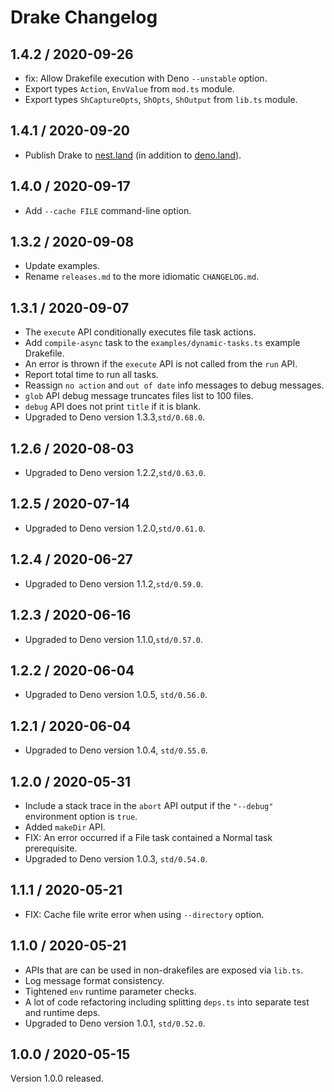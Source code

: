 # Drake Changelog

## 1.4.2 / 2020-09-26
- fix: Allow Drakefile execution with Deno `--unstable` option.
- Export  types `Action`, `EnvValue` from `mod.ts` module.
- Export  types `ShCaptureOpts`, `ShOpts`, `ShOutput` from `lib.ts` module.

## 1.4.1 / 2020-09-20
- Publish Drake to [nest.land](https://nest.land/package/drake) (in addition to
  [deno.land](https://deno.land/x/drake)).

## 1.4.0 / 2020-09-17
- Add `--cache FILE` command-line option.

## 1.3.2 / 2020-09-08
- Update examples.
- Rename `releases.md` to the more idiomatic `CHANGELOG.md`.

## 1.3.1 / 2020-09-07
- The `execute` API conditionally executes file task actions.
- Add `compile-async` task to the `examples/dynamic-tasks.ts` example Drakefile.
- An error is thrown if the `execute` API is not called from the `run` API.
- Report total time to run all tasks.
- Reassign `no action` and `out of date` info messages to debug messages.
- `glob` API debug message truncates files list to 100 files.
- `debug` API does not print `title` if it is blank.
- Upgraded to Deno version 1.3.3,`std/0.68.0`.

## 1.2.6 / 2020-08-03
- Upgraded to Deno version 1.2.2,`std/0.63.0`.

## 1.2.5 / 2020-07-14
- Upgraded to Deno version 1.2.0,`std/0.61.0`.

## 1.2.4 / 2020-06-27
- Upgraded to Deno version 1.1.2,`std/0.59.0`.

## 1.2.3 / 2020-06-16
- Upgraded to Deno version 1.1.0,`std/0.57.0`.

## 1.2.2 / 2020-06-04
- Upgraded to Deno version 1.0.5, `std/0.56.0`.

## 1.2.1 / 2020-06-04
- Upgraded to Deno version 1.0.4, `std/0.55.0`.

## 1.2.0 / 2020-05-31
- Include a stack trace in the `abort` API output if the `"--debug"` environment
  option is `true`.
- Added `makeDir` API.
- FIX: An error occurred if a File task contained a Normal task prerequisite.
- Upgraded to Deno version 1.0.3, `std/0.54.0`.

## 1.1.1 / 2020-05-21
- FIX: Cache file write error when using `--directory` option.

## 1.1.0 / 2020-05-21
- APIs that are can be used in non-drakefiles are exposed via `lib.ts`.
- Log message format consistency.
- Tightened `env` runtime parameter checks.
- A lot of code refactoring including splitting `deps.ts` into separate test and runtime deps.
- Upgraded to Deno version 1.0.1, `std/0.52.0`.

## 1.0.0 / 2020-05-15
Version 1.0.0 released.
